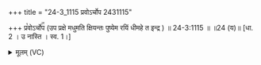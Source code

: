 +++
title = "24-3_1115 प्रवोऽर्चोप 2431115"

+++
प्र꣡वोऽर्चो꣢꣯प (उप प्रक्षे मधुमति क्षियन्तः पुष्येम रयिं धीमहे त इन्द्र ) ॥ 24-3:1115 ॥ ॥24 (य)॥ [धा. 2 । उ नास्ति । स्व. 1।]

<details><summary>मूलम् (VC)</summary>

उप प्रक्षे मधुमति क्षियन्तः पुष्येम रयिं धीमहे त इन्द्र ॥१११५॥
</details>